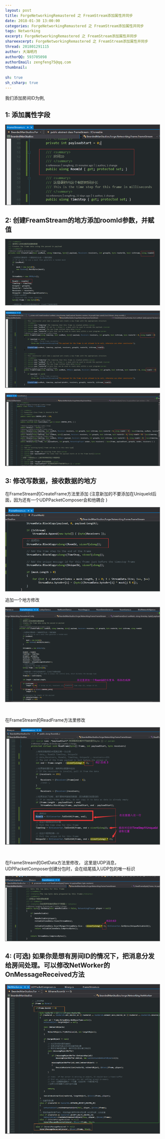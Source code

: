```yaml
---
layout: post
title: ForgeNetworkingRemastered 之 FreamStream添加属性并同步
date: 2018-01-30 13:00:00
categories: ForgeNetworkingRemastered 之 FreamStream添加属性并同步
tags: Networking
excerpt: ForgeNetworkingRemastered 之 FreamStream添加属性并同步
shareexcerpt: ForgeNetworkingRemastered 之 FreamStream添加属性并同步
thread: 201801291115
author: 大海明月
authorQQ: 593705098
authorEmail: zengfeng75@qq.com
thumbnail: 

sh: true
sh_csharp: true
---
```





<p>我们添加房间ID为例, </p>

<h2 class="nav1">1: 添加属性字段</h2>
<p><img src="/assets/docpic/ForgeNetworkingRemastered_FreamStream_Add_RoomId_1.png" style="border: solid 1px #666;" /></p>


<h2 class="nav1">2: 创建FreamStream的地方添加roomId参数，并赋值</h2>
<p><img src="/assets/docpic/ForgeNetworkingRemastered_FreamStream_Add_RoomId_2.png" style="border: solid 1px #666;" /></p>
<p><img src="/assets/docpic/ForgeNetworkingRemastered_FreamStream_Add_RoomId_3.png" style="border: solid 1px #666;" /></p>
<p><img src="/assets/docpic/ForgeNetworkingRemastered_FreamStream_Add_RoomId_4.png" style="border: solid 1px #666;" /></p>


<h2 class="nav1">3: 修改写数据，接收数据的地方</h2>
<p>在FrameStream的CreateFrame方法里添加 (注意新加的不要添加在UniqueId后面，因为还有一个UDPPacketComposer会和他耦合 )</p>
<p><img src="/assets/docpic/ForgeNetworkingRemastered_FreamStream_Add_RoomId_5.png" style="border: solid 1px #666;" /></p>
<p>追加一个地方修改</p>
<p><img src="/assets/docpic/ForgeNetworkingRemastered_FreamStream_Add_RoomId_9.png" style="border: solid 1px #666;" /></p>

<br>
<p>在FrameStream的ReadFrame方法里修改</p>
<p><img src="/assets/docpic/ForgeNetworkingRemastered_FreamStream_Add_RoomId_6.png" style="border: solid 1px #666;" /></p>

<br>
<p>在FrameStream的GetData方法里修改， 这里是UDP消息， UDPPacketComposer创建分包时，会在结尾插入UDP包的唯一标识</p>
<p><img src="/assets/docpic/ForgeNetworkingRemastered_FreamStream_Add_RoomId_7.png" style="border: solid 1px #666;" /></p>


<h2 class="nav1">4: (可选) 如果你是想有房间ID的情况下，把消息分发给房间处理。可以修改NetWorker的OnMessageReceived方法</h2>
<p><img src="/assets/docpic/ForgeNetworkingRemastered_FreamStream_Add_RoomId_8.png" style="border: solid 1px #666;" /></p>